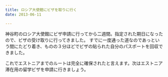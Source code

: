 ```yaml
---
title: ロシア大使館にビザを取りに行く
date: 2013-06-11

---
```



神谷町のロシア大使館にビザ申請に行ってから二週間。指定された期日になったので、ビザの受け取りに行ってきました。
すでに一度通った道なのであっという間にたどり着き、ものの３分ほどでビザの貼られた自分のパスポートを回収できました。

これでエストニアまでのルートは完全に確保されたと言えます。次はエストニア滞在用の留学ビザを申請に行きましょう。

